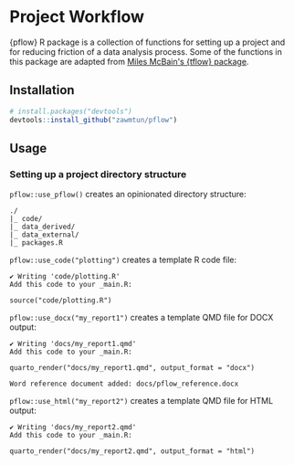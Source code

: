 # Project Workflow


<!-- badges: start -->

<!-- badges: end -->

\{pflow\} R package is a collection of functions for setting up a project and for reducing friction of a data analysis process. Some of the functions in this package are adapted from [Miles McBain's {tflow} package](https://github.com/MilesMcBain/tflow/tree/master).

## Installation

``` r
# install.packages("devtools")
devtools::install_github("zawmtun/pflow")
```

## Usage

### Setting up a project directory structure

`pflow::use_pflow()` creates an opinionated directory structure:

```
./
|_ code/
|_ data_derived/
|_ data_external/
|_ packages.R
```

`pflow::use_code("plotting")` creates a template R code file:

```
✔ Writing 'code/plotting.R'
Add this code to your _main.R:

source("code/plotting.R")
```

`pflow::use_docx("my_report1")` creates a template QMD file for DOCX output:

```
✔ Writing 'docs/my_report1.qmd'
Add this code to your _main.R:

quarto_render("docs/my_report1.qmd", output_format = "docx")

Word reference document added: docs/pflow_reference.docx
```

`pflow::use_html("my_report2")` creates a template QMD file for HTML output:

```
✔ Writing 'docs/my_report2.qmd'
Add this code to your _main.R:

quarto_render("docs/my_report2.qmd", output_format = "html")
```
